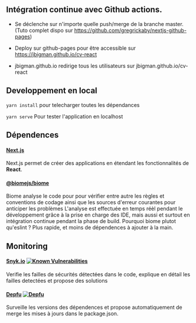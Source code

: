 
  


  

## Intégration continue avec Github actions.

  

- Se déclenche sur n'importe quelle push/merge de la branche master. (Tuto complet dispo sur https://github.com/gregrickaby/nextjs-github-pages)

  

- Deploy sur github-pages pour être accessible sur https://jbigman.github.io/cv-react

  

- jbigman.github.io redirige tous les utilisateurs sur jbigman.github.io/cv-react

  

## Developpement en local

  

`yarn install` pour telecharger toutes les dépendances

`yarn serve` Pour tester l'application en localhost

  
  

## Dépendences

#### **[Next.js](https://nextjs.org/)** 
Next.js permet de créer des applications en étendant les fonctionnalités de **React**.

####  [@biomejs/biome](https://biomejs.dev/)
Biome analyse le code pour pour vérifier entre autre les règles et conventions de codage ainsi que les sources d'erreur courantes pour anticiper les problèmes
L'analyse est effectuée en temps réèl pendant le développement grâce à la prise en charge des IDE, mais aussi et surtout en intégration continue pendant la phase de build.
Pourquoi biome plutot qu'eslint ? Plus rapide, et moins de dépendences à ajouter à la main.

## Monitoring
#### [Snyk.io](https://snyk.io) [![Known Vulnerabilities](https://snyk.io/test/github/jbigman/cv-react/badge.svg)](https://snyk.io/test/github/jbigman/cv-react)
Verifie les failles de sécurités détectées dans le code, explique en détail les failles detectées et propose des solutions
#### [Depfu](https://depfu.com)  [![Depfu](https://badges.depfu.com/badges/fc60fb793d5d7bfc6e5888e14ea67a7f/count.svg)](https://depfu.com/github/jbigman/cv-react?project_id=39175)
Surveille les versions des dépendences et propose automatiquement de merge les mises à jours dans le package.json.

